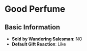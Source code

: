 # Good Perfume

## Basic Information

- **Sold by Wandering Salesman**: NO
- **Default Gift Reaction**: Like